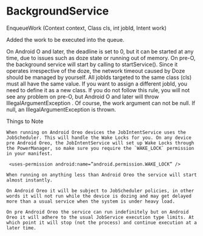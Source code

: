 # BackgroundService


EnqueueWork (Context context, Class cls, int jobId, Intent work)

Added the work to be executed into the queue.

On Android O and later, the deadline is set to 0, but it can be started at any time, due to issues such as doze state or running out of memory.
On pre-O, the background service will start by calling to startService(). Since it operates irrespective of the doze, the network timeout caused by Doze should be managed by yourself.
All jobIds targeted to the same class (cls) must all have the same value. If you want to assign a different jobId, you need to define it as a new class. If you do not follow this rule, you will not see any problem on pre-O, but Android O and later will throw IllegalArgumentException .
Of course, the work argument can not be null. If null, an IllegalArgumentException is thrown.


Things to Note

    When running on Android Oreo devices the JobIntentService uses the JobScheduler. This will handle the Wake Locks for you. On any device pre Android Oreo, the JobIntentService will set up Wake Locks through the PowerManager, so make sure you require the `WAKE_LOCK` permission in your manifest.

` <uses-permission android:name=”android.permission.WAKE_LOCK” />`

    When running on anything less than Android Oreo the service will start almost instantly.
    
    On Android Oreo it will be subject to JobScheduler policies, in other words it will not run while the device is dozing and may get delayed more than a usual service when the system is under heavy load.
    
    On pre Android Oreo the service can run indefinitely but on Android Oreo it will adhere to the usual JobService execution type limits. At which point it will stop (not the process) and continue execution at a later time.

 
